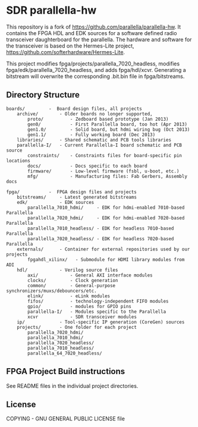 # SDR parallella-hw

This repository is a fork of https://github.com/parallella/parallella-hw.
It contains the FPGA HDL and EDK sources for a software defined radio
transceiver daughterboard for the parallella.  The hardware and software
for the transceiver is based on the Hermes-Lite project, 
https://github.com/softerhardware/Hermes-Lite.

This project modifies fpga/projects/parallella_7020_headless,
modifies fpga/edk/parallella_7020_headless,
and adds fpga/hdl/xcvr.  Generating a bitstream will overwrite the corresponding
.bit.bin file in fpga/bitstreams.

## Directory Structure

```
boards/         -  Board design files, all projects
    archive/        - Older boards no longer supported,
        proto/          - Zedboard based prototype (Jan 2013)
        gen0/           - First Parallella board, too hot (Apr 2013)
        gen1.0/         - Solid board, but hdmi wiring bug (Oct 2013)
        gen1.1/         - Fully working board (Dec 2013)
    libraries/      - Shared schematic and PCB tools libraries
    parallella-I/   - Current Parallella-I board schematic and PCB source
        constraints/    - Constraints files for board-specific pin locations
        docs/           - Docs specific to each board
        firmware/       - Low-level firmware (fsbl, u-boot, etc.)
        mfg/            - Manufacturing files: Fab Gerbers, Assembly docs

fpga/           -  FPGA design files and projects
    bitstreams/     - Latest generated bitstreams
    edk/            - EDK sources
        parallella_7010_hdmi/     - EDK for hdmi-enabled 7010-based Parallella
        parallella_7020_hdmi/     - EDK for hdmi-enabled 7020-based Parallella
        parallella_7010_headless/ - EDK for headless 7010-based Parallella
        parallella_7020_headless/ - EDK for headless 7020-based Parallella
    externals/      - Container for external repositories used by our projects
        fpgahdl_xilinx/   - Submodule for HDMI library modules from ADI
    hdl/            - Verilog source files
        axi/            - General AXI interface modules
        clocks/         - Clock generation
        common/         - General-purpose synchronizers/muxs/debouncers/etc.
        elink/          - eLink modules
        fifos/          - technology-independent FIFO modules
        gpio/           - modules for GPIO pins
        parallella-I/   - Modules specific to the Parallella
        xcvr            - SDR transceiver modules
    ip/             - Tool-specific IP generation (CoreGen) sources
    projects/       - One folder for each project
        parallella_7020_hdmi/
        parallella_7010_hdmi/
        parallella_7020_headless/
        parallella_7010_headless/
        parallella_64_7020_headless/
```

## FPGA Project Build instructions

See README files in the individual project directories.

## License

COPYING         -  GNU GENERAL PUBLIC LICENSE file


